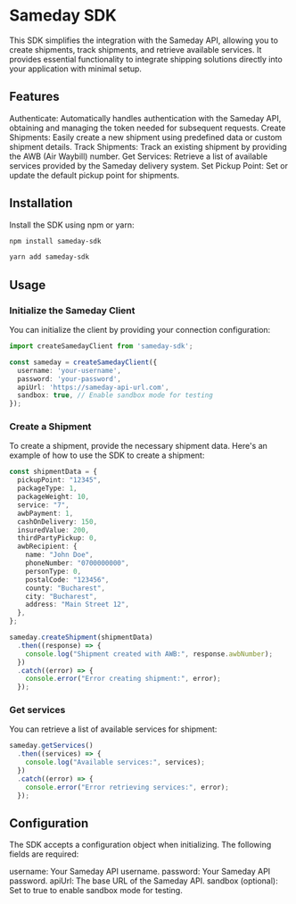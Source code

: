 # Sameday SDK

This SDK simplifies the integration with the Sameday API, allowing you to create shipments, track shipments, and retrieve available services. It provides essential functionality to integrate shipping solutions directly into your application with minimal setup.

## Features
Authenticate: Automatically handles authentication with the Sameday API, obtaining and managing the token needed for subsequent requests.
Create Shipments: Easily create a new shipment using predefined data or custom shipment details.
Track Shipments: Track an existing shipment by providing the AWB (Air Waybill) number.
Get Services: Retrieve a list of available services provided by the Sameday delivery system.
Set Pickup Point: Set or update the default pickup point for shipments.

## Installation
Install the SDK using npm or yarn:

```bash
npm install sameday-sdk
```

```bash
yarn add sameday-sdk
```


## Usage
### Initialize the Sameday Client
You can initialize the client by providing your connection configuration:



```typescript
import createSamedayClient from 'sameday-sdk';

const sameday = createSamedayClient({
  username: 'your-username',
  password: 'your-password',
  apiUrl: 'https://sameday-api-url.com',
  sandbox: true, // Enable sandbox mode for testing
});

```

### Create a Shipment
To create a shipment, provide the necessary shipment data. Here's an example of how to use the SDK to create a shipment:

```typescript
const shipmentData = {
  pickupPoint: "12345",
  packageType: 1,
  packageWeight: 10,
  service: "7",
  awbPayment: 1,
  cashOnDelivery: 150,
  insuredValue: 200,
  thirdPartyPickup: 0,
  awbRecipient: {
    name: "John Doe",
    phoneNumber: "0700000000",
    personType: 0,
    postalCode: "123456",
    county: "Bucharest",
    city: "Bucharest",
    address: "Main Street 12",
  },
};

sameday.createShipment(shipmentData)
  .then((response) => {
    console.log("Shipment created with AWB:", response.awbNumber);
  })
  .catch((error) => {
    console.error("Error creating shipment:", error);
  });

```

### Get services
You can retrieve a list of available services for shipment:

```typescript
sameday.getServices()
  .then((services) => {
    console.log("Available services:", services);
  })
  .catch((error) => {
    console.error("Error retrieving services:", error);
  });
```

## Configuration
The SDK accepts a configuration object when initializing. The following fields are required:

username: Your Sameday API username.
password: Your Sameday API password.
apiUrl: The base URL of the Sameday API.
sandbox (optional): Set to true to enable sandbox mode for testing.